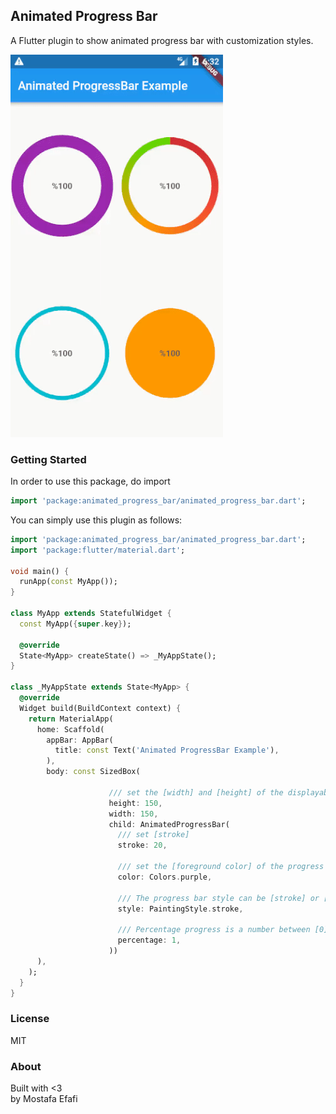 ## Animated Progress Bar
A Flutter plugin to show animated progress bar with customization styles. 

![](demo.gif)

### Getting Started
In order to use this package, do import
```dart
import 'package:animated_progress_bar/animated_progress_bar.dart';
```

You can simply use this plugin as follows:
```dart
import 'package:animated_progress_bar/animated_progress_bar.dart';
import 'package:flutter/material.dart';

void main() {
  runApp(const MyApp());
}

class MyApp extends StatefulWidget {
  const MyApp({super.key});

  @override
  State<MyApp> createState() => _MyAppState();
}

class _MyAppState extends State<MyApp> {
  @override
  Widget build(BuildContext context) {
    return MaterialApp(
      home: Scaffold(
        appBar: AppBar(
          title: const Text('Animated ProgressBar Example'),
        ),
        body: const SizedBox(

                      /// set the [width] and [height] of the displayable area
                      height: 150,
                      width: 150,
                      child: AnimatedProgressBar(
                        /// set [stroke]
                        stroke: 20,

                        /// set the [foreground color] of the progress bar
                        color: Colors.purple,

                        /// The progress bar style can be [stroke] or [fill]
                        style: PaintingStyle.stroke,

                        /// Percentage progress is a number between [0] and [1], for example, to display [50] percent of the graph, this number must be [0.5].
                        percentage: 1,
                      ))
      ),
    );
  }
}
```

### License
MIT

### About
Built with <3   
by Mostafa Efafi  
